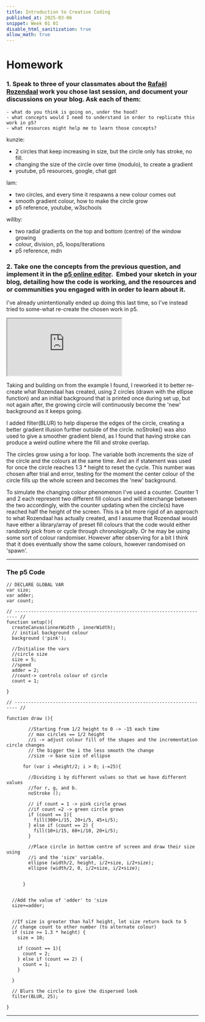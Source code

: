 ```yaml
---
title: Introduction to Creative Coding
published_at: 2025-03-06
snippet: Week 01 01
disable_html_sanitization: true
allow_math: true
---
```


# Homework

### 1. Speak to three of your classmates about the [Rafaël Rozendaal](https://www.newrafael.com/internet/ "Link") work you chose last session, and document your discussions on your blog. Ask each of them:

    - what do you think is going on, under the hood?
    - what concepts would I need to understand in order to replicate this work in p5?
    - what resources might help me to learn those concepts?

kunzie:

- 2 circles that keep increasing in size, but the circle only has stroke, no fill.
- changing the size of the circle over time (modulo), to create a gradient
- youtube, p5 resources, google, chat gpt

lam:

- two circles, and every time it respawns a new colour comes out
- smooth gradient colour, how to make the circle grow
- p5 reference, youtube, w3schools

willby:

- two radial gradients on the top and bottom (centre) of the window growing
- colour, division, p5, loops/iterations
- p5 reference, mdn

### 2. Take one the concepts from the previous question, and implement it in the [p5 online editor](https://editor.p5js.org/).  Embed your sketch in your blog, detailing how the code is working, and the resources and or communities you engaged with in order to learn about it.

I've already unintentionally ended up doing this last time, so I've instead tried to some-what re-create the chosen work in p5.

<iframe id="w0101_p5sketch" src="https://editor.p5js.org/sams4m/full/K3Avd4gQ-"></iframe>

<script type="module">

    const iframe  = document.getElementById (`w0101_p5sketch`)
    iframe.width  = iframe.parentNode.scrollWidth
    iframe.height = (iframe.width * 9 / 16 + 42)*1.75
    
</script>

Taking and building on from the example I found, I reworked it to better re-create what Rozendaal has created, using 2 circles (drawn with the ellipse function) and an initial background that is printed once during set up, but not again after, the growing circle will continuously become the 'new' background as it keeps going.

I added filter(BLUR) to help disperse the edges of the circle, creating a better gradient illusion further outside of the circle. noStroke() was also used to give a smoother gradient blend, as I found that having stroke can produce a weird outline where the fill and stroke overlap.

The circles grow using a for loop. The variable both increments the size of the circle and the colours at the same time. And an if statement was used for once the circle reaches 1.3 \* height to reset the cycle. This number was chosen after trial and error, testing for the moment the center colour of the circle fills up the whole screen and becomes the 'new' background.

To simulate the changing colour phenomenon I've used a counter. Counter 1 and 2 each represent two different fill colours and will interchange between the two accordingly, with the counter updating when the circle(s) have reached half the height of the screen. This is a bit more rigid of an approach to what Rozendaal has actually created, and I assume that Rozendaal would have either a library/array of preset fill colours that the code would either randomly pick from or cycle through chronologically. Or he may be using some sort of colour randomiser. However after observing for a bit I think that it does eventually show the same colours, however randomised on 'spawn'.

---

### The p5 Code

```
// DECLARE GLOBAL VAR
var size;
var adder;
var count;

// ----------------------------------------------------------------------- //
function setup(){
  createCanvas(innerWidth , innerWidth);
  // initial background colour
  background ('pink');

  //Initialise the vars
  //circle size
  size = 5;
  //speed
  adder = 2;
  //count-> controls colour of circle
  count = 1;

}

// ----------------------------------------------------------------------- //

function draw (){

  		//Starting from 1/2 height to 0 -> -15 each time
        // max circles == 1/2 height
  		//i -> adjust colour fill of the shapes and the incrementation circle changes
        // the bigger the i the less smooth the change
  		//size -> base size of ellipse

      for (var i =height/2; i > 0; i-=25){

        //Dividing i by different values so that we have different values
        //for r, g, and b.
        noStroke ();

        // if count = 1 -> pink circle grows
        //if count =2 -> green circle grows
        if (count == 1){
          fill(300+i/15, 20+i/5, 45+i/5);
        } else if (count == 2) {
          fill(10+i/15, 60+i/10, 20+i/5);
        }

        //Place circle in bottom centre of screen and draw their size using
        //i and the 'size' variable.
        ellipse (width/2, height, i/2+size, i/2+size);
        ellipse (width/2, 0, i/2+size, i/2+size);


      }


  //Add the value of 'adder' to 'size
  size+=adder;


  //If size is greater than half height, let size return back to 5
  // change count to other number (to alternate colour)
  if (size >= 1.3 * height) {
    size = 10;

    if (count == 1){
      count = 2;
    } else if (count == 2) {
      count = 1;
    }

  }

  // Blurs the circle to give the dispersed look
  filter(BLUR, 25);

}
```

---

